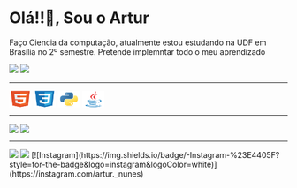 # Olá!!👋, Sou o Artur

Faço Ciencia da computação, atualmente estou estudando na UDF em Brasilia no 2º semestre. Pretende implemntar todo o meu aprendizado 

<div>
  <img height="180cm" src="https://github-readme-stats.vercel.app/api?username=ArturNunes-cmd&show_icons=true&theme=blue_navy">
  <img height= "180cm" src="https://github-readme-stats.vercel.app/api/top-langs/?username=ArturNunes-cmd&layout=compact&theme=blue_navy">  
</div>

---

<div style="display: inline_block">
  <img align="center" alt="HTML" height="30" width="40" src="https://raw.githubusercontent.com/devicons/devicon/master/icons/html5/html5-original.svg">
  <img align="center" alt="CSS" height="30" width="40" src="https://raw.githubusercontent.com/devicons/devicon/master/icons/css3/css3-original.svg">
  <img align="center" alt="Python" height="30" width="40" src="https://raw.githubusercontent.com/devicons/devicon/master/icons/python/python-original.svg">
  <img align="center" alt="Java" height="30" width="40" src="https://raw.githubusercontent.com/devicons/devicon/master/icons/java/java-original.svg">
</div>

---

<div style="dislpay > inline-block">
  <img align="center" width="100" src="https://img.shields.io/badge/Font_Awesome-339AF0?style=for-the-badge&logo=fontawesome&logoColor=white">
  <img align="center" width="100" src="https://img.shields.io/badge/Bootstrap-563D7C?style=for-the-badge&logo=bootstrap&logoColor=white">
</div>

---

<div> 
  <a href="https://instagram.com/artur._nunes" target="_blank"><img src="https://img.shields.io/badge/-Instagram-%23E4405F?style=for-the-badge&logo=instagram&logoColor=white"></a> 
  <a href="https://www.linkedin.com/in/artur-nunes-318b92352" target="_blank"><img src="https://img.shields.io/badge/-LinkedIn-%230077B5?style=for-the-badge&logo=linkedin&logoColor=white"></a> 
  [![Instagram](https://img.shields.io/badge/-Instagram-%23E4405F?style=for-the-badge&logo=instagram&logoColor=white)](https://instagram.com/artur._nunes)
</div>
